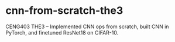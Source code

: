 # cnn-from-scratch-the3
CENG403 THE3 – Implemented CNN ops from scratch, built CNN in PyTorch, and finetuned ResNet18 on CIFAR-10.

